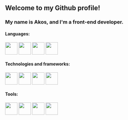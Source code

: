 ## Welcome to my Github profile!

### My name is Akos, and I'm a front-end developer.

#### Languages:
<a href="https://html.spec.whatwg.org/" target="_blank"><img src="https://cdn.jsdelivr.net/gh/devicons/devicon/icons/html5/html5-original.svg" style="height: 40px; width: 40px;" /></a> <a href="https://www.w3.org/TR/CSS/" target="_blank"><img src="https://cdn.jsdelivr.net/gh/devicons/devicon/icons/css3/css3-original.svg" style="height: 40px; width: 40px;" /></a> <a href="https://www.ecma-international.org/publications-and-standards/standards/ecma-262/" target="_blank"><img src="https://cdn.jsdelivr.net/gh/devicons/devicon/icons/javascript/javascript-original.svg" style="height: 40px; width: 40px;" /></a> <a href="https://www.typescriptlang.org/" target="_blank"><img src="https://cdn.jsdelivr.net/gh/devicons/devicon/icons/typescript/typescript-original.svg" style="height: 40px; width: 40px;" /></a>

#### Technologies and frameworks:
<a href="https://reactjs.org/" target="_blank"><img src="https://cdn.jsdelivr.net/gh/devicons/devicon/icons/react/react-original.svg" style="height: 40px; width: 40px;" /></a> <a href="https://nodejs.org/" target="_blank"><img src="https://cdn.jsdelivr.net/gh/devicons/devicon/icons/nodejs/nodejs-original.svg" style="height: 40px; width: 40px;" /></a> <a href="https://expressjs.com/" target="_blank"><img src="https://expressjs.com/images/favicon.png" style="height: 40px; width: 40px;" /></a> <a href="https://www.mongodb.com/" target="_blank"><img src="https://cdn.jsdelivr.net/gh/devicons/devicon/icons/mongodb/mongodb-original.svg" style="height: 40px; width: 40px;" /></a>

#### Tools:
<a href="https://git-scm.com/" target="_blank"><img src="https://cdn.jsdelivr.net/gh/devicons/devicon/icons/git/git-original.svg" style="height: 40px; width: 40px;" /></a> <a href="https://code.visualstudio.com/" target="_blank"><img src="https://cdn.jsdelivr.net/gh/devicons/devicon/icons/vscode/vscode-original.svg" style="height: 40px; width: 40px;" /></a> <a href="https://www.gimp.org/" target="_blank"><img src="https://cdn.jsdelivr.net/gh/devicons/devicon/icons/gimp/gimp-original.svg" style="height: 40px; width: 40px;" /></a> <a href="https://www.adobe.com/products/photoshop.html" target="_blank"><img src="https://cdn.jsdelivr.net/gh/devicons/devicon/icons/photoshop/photoshop-plain.svg" style="height: 40px; width: 40px;" /></a>

<!--
**30isnottoolate/30isnottoolate** is a ✨ _special_ ✨ repository because its `README.md` (this file) appears on your GitHub profile.

Here are some ideas to get you started:

- 🔭 I’m currently working on ...
- 🌱 I’m currently learning ...
- 👯 I’m looking to collaborate on ...
- 🤔 I’m looking for help with ...
- 💬 Ask me about ...
- 📫 How to reach me: ...
- 😄 Pronouns: ...
- ⚡ Fun fact: ...
-->

